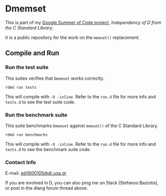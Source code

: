 # Dmemset

This is part of my [Google Summer of Code project](https://summerofcode.withgoogle.com/organizations/6103365956665344/#5475582328963072), _Independency of D from the C Standard Library_.

It is a public repository for the work on the `memset()` replacement.

## Compile and Run
### Run the test suite
This suites verifies that `Dmemset` works correctly.

`rdmd run tests`

This will compile with `-O -inline`. Refer to the `run.d` file for more info and `tests.d` to see the test suite code.

### Run the benchmark suite
This suite benchmarks `Dmemset` against `memset()` of the C Standard Library.

`rdmd run benchmarks`

This will compile with `-O -inline`. Refer to the `run.d` file for more info and `tests.d` to see the benchmark suite code.

### Contact Info

E-mail: sdi1600105@di.uoa.gr

If you are involved in D, you can also ping me on Slack (Stefanos Baziotis), or post in the dlang forum thread above.

